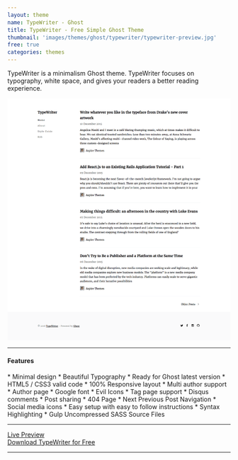 ```yaml
---
layout: theme
name: TypeWriter - Ghost
title: TypeWriter - Free Simple Ghost Theme
thumbnail: 'images/themes/ghost/typewriter/typewriter-preview.jpg'
free: true
categories: themes
---
```


TypeWriter is a minimalism Ghost theme. TypeWriter focuses on typography, white space, and gives your readers a better reading experience.

![typewriter-ghost-full-preview](/images/themes/ghost/typewriter/typewriter-ghost-full-preview.png)

---

#### Features

<div class="check-list" markdown='1'>
  * Minimal design
  * Beautiful Typography
  * Ready for Ghost latest version
  * HTML5 / CSS3 valid code
  * 100% Responsive layout
  * Multi author support
  * Author page
  * Google font
  * Evil Icons
  * Tag page support
  * Disqus comments
  * Post sharing
  * 404 Page
  * Next Previous Post Navigation
  * Social media icons
  * Easy setup with easy to follow instructions
  * Syntax Highlighting
  * Gulp Uncompressed SASS Source Files
</div>

---

<div class="row">
  <div class="column medium-6 large-6">
    <a class="button button--large button--expand" href="http://typewriter.aspirethemes.com/" target="_blank">Live Preview</a>
  </div>
  <div class="column medium-6 large-6">
    <a class="button button--expand button--large button--success" href="https://github.com/aspirethemes/typewriter" target="_blank">Download TypeWriter for Free</a>
  </div>
</div>

---